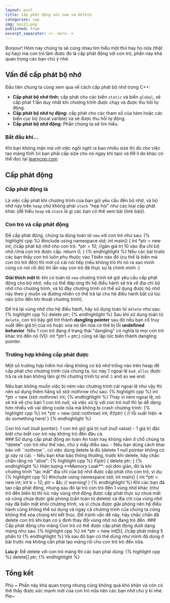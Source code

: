```yaml
---
layout: post
title: Cấp phát động với new và delete
categories: cpp
img: bai21.png
published: true
excerpt_separator: <!--more-->
---
```

Bonjour! Hôm nay chúng ta sẽ cùng nhau tìm hiểu một thứ hay ho nữa (thật sự hay) mà con trỏ làm được đó là cấp phát động với con trỏ, phần này khá quan trọng các bạn chú ý nhé.
<!--more-->
## Vấn đề cấp phát bộ nhớ
Đầu tiên chúng ta cùng xem qua về cách cấp phát bộ nhớ trong C++:
 - **Cấp phát bộ nhớ tĩnh:** cấp phát cho các biến ``static`` và biến ``global``, sẽ cấp phát 1 lần duy nhất khi chương trình được chạy và được thu hồi tự động.
 - **Cấp phát bộ nhớ tự động:** cấp phát cho các tham số của hàm hoặc các biến cục bộ (local varible) và sẽ được thu hồi tự động.
 - **Cấp phát bộ nhớ động:** Phần chúng ta sẽ tìm hiểu.

### Bắt đầu khi...
Khi bạn không mặn mà với việc ngồi nghĩ ra bao nhiêu size thì đủ cho việc tạo mảng tĩnh (vì bạn phải cấp size cho nó ngay khi tạo) và 69 lí do khác có thể đọc tại [learncpp.com](https://www.learncpp.com/cpp-tutorial/69-dynamic-memory-allocation-with-new-and-delete/)
## Cấp phát động
### Cấp phát động là
Là việc cấp phát khi chương trình của bạn gửi yêu cầu đến bộ nhớ, và bộ nhớ này trên ``heap`` chứ không phải ``stack`` "hẹp hòi" như các loại cấp phát khác (để hiểu ``heap`` và ``stack`` là gì các bạn có thể xem bài {link bài}).
### Con trỏ và cấp phát động
Để cấp phát động, chúng ta dùng toán tử ``new`` với con trỏ như sau:
{% highlight cpp %}
	#include <iostream>
  	using namespace std;
  	int main()
  	{
  		int *ptr = new int; //cấp phát bộ nhớ cho con trỏ.
  		*ptr = 10;		  //gán giá trị 10 vào địa chỉ bộ nhớ 
  							//mà con trỏ được cấp. 
  		return 0;
  	}
{% endhighlight %}
Nếu các bài trước các bạn thấy con trỏ luôn phụ thuộc vào 1 biến nào đó (cụ thể là biến mà con trỏ trỏ đến) thì mới có cái nói tiếp (nếu không trỏ thì nó ra sao mình cũng có nói rồi đó) thì lần này con trỏ đã thực sự là chính mình :)

**Giải thích một tí:** khi có toán tử ``new`` chương trình sẽ gửi yêu cầu cấp phát động cho bộ nhớ, nếu có thể đáp ứng thì hệ điều hành sẽ trả về địa chỉ bộ nhớ cho chương trình, và từ đây chương trình có thể sử dụng được bộ nhớ này theo ý muốn và đương nhiên có thể trả lại cho hệ điều hành bất cứ lúc nào (cho đến khi thoát chương trình).

Để trả lại vùng nhớ cho hệ điều hành, hãy sử dụng toán tử ``delete`` như sau:
{% highlight cpp %}
	delete ptr;
{% endhighlight %}
Sau khi sử dụng toán tử ``delete``, con trỏ bây giờ trở thành **dangling pointer** sau đó nếu bạn cố truy xuất đến giá trị của nó hoặc xóa nó lần nữa có thể bị lỗi **undefined behavior**. Nếu 1 con trỏ đang ở trạng thái "dangling" có nghĩa là mọi con trỏ khác trỏ đến nó (VD: int *ptr1 = ptr;) cũng sẽ lập tức biến thành dangling pointer.
### Trường hợp không cấp phát được
Một số trường hợp hiếm hoi rằng không có bộ nhớ trống nào trên heap để cấp phát cho chương trình của chúng ta, lúc này 1 ngoại lệ ``bad_alloc`` được trả ra và bạn không làm gì thì chương trình tự end :) and so we end.

Nếu bạn không muốn việc bị ném vào chương trình cái ngoại lệ như vậy thì nên sử dụng thêm hằng số std::nothrow như sau:
{% highlight cpp %}
	int *ptr = new (std::nothrow) int;
{% endhighlight %}
Thay vì ném ngoại lệ, nó sẽ trả về cho bạn 1 con trỏ null, và việc xử lý với con trỏ null thì lại dễ dàng hơn nhiều với vài dòng code nữa mà không bị crash chương trình:
{% highlight cpp %}
	int *ptr = new (std::nothrow) int;
  	if(!ptr) {
  		// lỗi xuất hiện => do something here!
  	}
{% endhighlight %}

<div class="alert alert-info">Con trỏ null (null pointer): 1 con trỏ giữ giá trị null (null value) - 1 giá trị đặc biệt cho biết con trỏ này không trỏ đến đâu cả.</div>
### Sử dụng cấp phát động an toàn
An toàn hay không nằm ở chỗ chúng ta "delete" con trỏ như thế nào, chú ý mấy điều sau:
  - Nếu bạn dùng cách khai báo với ``nothrow``, cứ việc dùng delete là đủ (delete 1 null pointer không có gì xảy ra cả).
  - Nếu bạn khai báo thông thường, trước khi delete, hãy chắc chắn rằng nó "alive":
{% highlight cpp %}
	if(ptr) {
  		delete ptr;
  	}
{% endhighlight %}
Hiện tượng **Memory Leak**: nói đơn giản, đó là khi chương trình "lạc mất" địa chỉ của bộ nhớ được cấp phát cho con trỏ, ví dụ:
{% highlight cpp %}
	#include <iostream>
  	using namespace std;
  	int main() {
  		int *ptr = new int;
  		int b = 12;
  		ptr = &b; // warning!
  	}
{% endhighlight %}
Khi các bạn đã tạo cấp phát động, nhưng sau đó lại trỏ con trỏ đến 1 vùng nhớ khác (như trỏ đến biến b) thì lúc này vùng nhớ động được cấp phát thực sự chưa mất và cũng chưa được giải phóng (cần toán tử delete) và địa chỉ của vùng nhớ này đã biến mất khỏi chương trình, và vì chưa được giải phóng nên hệ điều hành cũng không thể sử dụng và ngay cả chương trình của chúng ta cũng không thể xóa chúng khi kết thúc. Để tránh vấn đề này, hãy chắc chắn đã delete con trỏ khi bạn có ý định thay đổi vùng nhớ nó đang trỏ đến.
### Cấp phát động cho mảng
Con trỏ có thể được cấp phát động dưới dạng mảng như sau:
{% highlight cpp %}
	int *ptr = new int[5]; //cấp phát mảng 5 phần tử
{% endhighlight %}
Và sau đó bạn có thể dùng như mình đã dùng ở bài trước mà không cần phải tạo mảng rồi cho con trỏ trỏ đến nữa.
  
**Lưu ý:** Để delete với con trỏ mảng thì các bạn phải dùng:
{% highlight cpp %}
	delete[] ptr;
{% endhighlight %}
## Tổng kết
Phù ~ Phần này khá quan trọng nhưng cũng không quá khó khăn và còn có thể thấy được sức mạnh mới của con trỏ nữa nên các bạn nhớ chú ý kĩ nhé. Pie~

